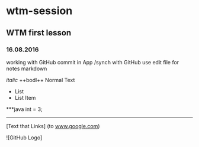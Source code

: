 # wtm-session
## WTM first lesson
### 16.08.2016

working with GitHub
commit in App /synch with GitHub
use edit file for notes
markdown

*italic*
++bodl++
Normal Text

- List
- List Item

***java
int = 3;
***

[Text that Links] (to www.google.com)

![GitHub Logo] 

 


